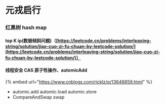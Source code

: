 # 元戎启行

### 红黑树 hash map

#### top K ip(数据倾斜问题)（[https://leetcode.cn/problems/interleaving-string/solution/jiao-cuo-zi-fu-chuan-by-leetcode-solution/](https://leetcode.cn/problems/interleaving-string/solution/jiao-cuo-zi-fu-chuan-by-leetcode-solution/)）

#### 线程安全 CAS 原子性操作、automicAdd

{% embed url="https://www.cnblogs.com/ricklz/p/13648859.html" %}

* &#x20;automic.add automic.load automic.store&#x20;
* CompareAndSwap swap

####

####

